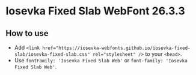 # Iosevka Fixed Slab WebFont 26.3.3

## How to use

- Add `<link href="https://iosevka-webfonts.github.io/iosevka-fixed-slab/iosevka-fixed-slab.css" rel="stylesheet" />` to your `<head>`.
- Use `fontFamily: 'Iosevka Fixed Slab Web'` or `font-family: 'Iosevka Fixed Slab Web'`.
